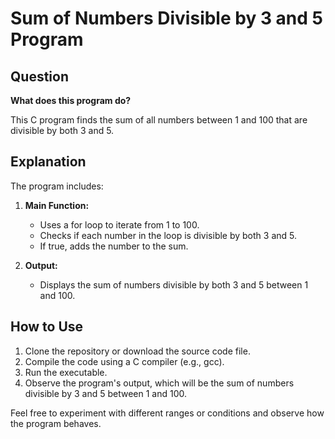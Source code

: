 # Sum of Numbers Divisible by 3 and 5 Program

## Question

**What does this program do?**

This C program finds the sum of all numbers between 1 and 100 that are divisible by both 3 and 5.

## Explanation

The program includes:

1. **Main Function:**
   - Uses a for loop to iterate from 1 to 100.
   - Checks if each number in the loop is divisible by both 3 and 5.
   - If true, adds the number to the sum.

2. **Output:**
   - Displays the sum of numbers divisible by both 3 and 5 between 1 and 100.

## How to Use

1. Clone the repository or download the source code file.
2. Compile the code using a C compiler (e.g., gcc).
3. Run the executable.
4. Observe the program's output, which will be the sum of numbers divisible by 3 and 5 between 1 and 100.

Feel free to experiment with different ranges or conditions and observe how the program behaves.